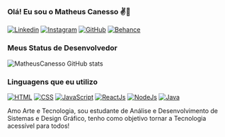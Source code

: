 ### Olá! Eu sou o Matheus Canesso ✌️💜

[![Linkedin](https://img.shields.io/badge/LinkedIn-0077B5?style=for-the-badge&logo=linkedin&logoColor=white)](https://www.linkedin.com/in/matheus-canesso-bbbb65202/)
[![Instagram](https://img.shields.io/badge/Instagram-E4405F?style=for-the-badge&logo=instagram&logoColor=white)]()
[![GitHub](https://img.shields.io/badge/GitHub-100000?style=for-the-badge&logo=github&logoColor=white)](https://github.com/MatheusCanesso)
[![Behance](https://img.shields.io/badge/-Behance-blue?style=for-the-badge&logo=behance&logoColor=white)](https://www.behance.net/matheuscanesso)

### Meus Status de Desenvolvedor

![MatheusCanesso GitHub stats](https://github-readme-stats.vercel.app/api?username=MatheusCanesso&show_icons=true&theme=cobalt)

### Linguagens que eu utilizo

[![HTML](https://img.shields.io/badge/HTML5-E34F26?style=for-the-badge&logo=html5&logoColor=white)]()
[![CSS](https://img.shields.io/badge/CSS3-1572B6?style=for-the-badge&logo=css3&logoColor=white)]()
[![JavaScript](https://img.shields.io/badge/JavaScript-F7DF1E?style=for-the-badge&logo=javascript&logoColor=black)]()
[![ReactJs](https://img.shields.io/badge/React-20232A?style=for-the-badge&logo=react&logoColor=61DAFB)]()
[![NodeJs](https://img.shields.io/badge/Node.js-43853D?style=for-the-badge&logo=node.js&logoColor=white)]()
[![Java](https://img.shields.io/badge/Java-ED8B00?style=for-the-badge&logo=openjdk&logoColor=white)]()

Amo Arte e Tecnologia, sou estudante de Análise e Desenvolvimento de Sistemas e Design Gráfico, tenho como objetivo tornar a Tecnologia acessível para todos!
